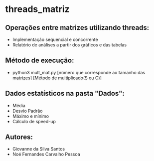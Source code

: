 # threads_matriz
 ## Operações entre matrizes utilizando threads:
 * Implementação sequencial e concorrente
 * Relatório de análises a partir dos gráficos e das tabelas
 ## Método de execução:
 * python3 mult_mat.py [número que corresponde ao tamanho das matrizes] [Método de multiplicado(S ou C)]
 ## Dados estatísticos na pasta "Dados":
 * Média
 * Desvio Padrão
 * Máximo e mínimo
 * Cálculo de speed-up
 
 
 ## Autores:
 * Giovanne da Silva Santos
 * Noé Fernandes Carvalho Pessoa
